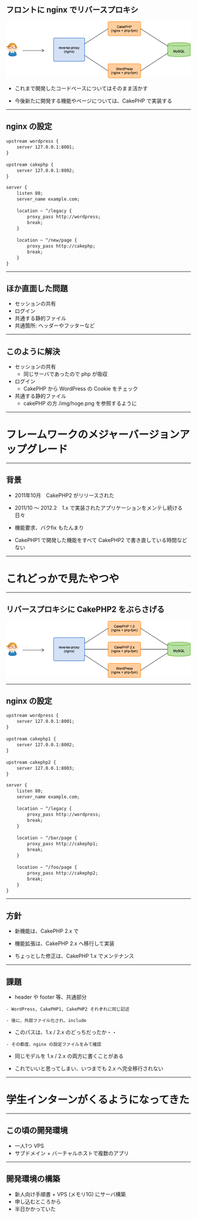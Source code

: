 ## フロントに nginx でリバースプロキシ

![画像](img/cakephp-and-wordpress.png)
<!-- .element: class="fragment" data-fragment-index="1" -->

- これまで開発したコードベースについてはそのまま活かす
<!-- .element: class="fragment" data-fragment-index="2" -->

- 今後新たに開発する機能やページについては、CakePHP で実装する
<!-- .element: class="fragment" data-fragment-index="3" -->

---

## nginx の設定

```
upstream wordpress {
    server 127.0.0.1:8001;
}

upstream cakephp {
    server 127.0.0.1:8002;
}
```

```
server {
    listen 80;
    server_name example.com;

    location ~ ^/legacy {
        proxy_pass http://wordpress;
        break;
    }

    location ~ ^/new/page {
        proxy_pass http://cakephp;
        break;
    }
}
```

---

## ほか直面した問題
- セッションの共有
- ログイン
- 共通する静的ファイル
- 共通箇所: ヘッダーやフッターなど

---

## このように解決

- セッションの共有
    - 同じサーバであったので php が吸収 
- ログイン
    - CakePHP から WordPress の Cookie をチェック
- 共通する静的ファイル
    - cakePHP の方 /img/hoge.png を参照するように

---

# フレームワークのメジャーバージョンアップグレード

---

## 背景

- 2011年10月　CakePHP2 がリリースされた
<!-- .element: class="fragment" data-fragment-index="1" -->

- 2011/10 〜 2012.2　1.x で実装されたアプリケーションをメンテし続ける日々
<!-- .element: class="fragment" data-fragment-index="2" -->

- 機能要求、バクfix もたんまり
<!-- .element: class="fragment" data-fragment-index="3" -->

- CakePHP1 で開発した機能をすべて CakePHP2 で書き直している時間などない
<!-- .element: class="fragment" data-fragment-index="4" -->

---

# これどっかで見たやつや

---

## リバースプロキシに CakePHP2 をぶらさげる

![画像](img/cakephp1-and-2-and-wordpress.png)

---

## nginx の設定

```
upstream wordpress {
    server 127.0.0.1:8001;
}

upstream cakephp1 {
    server 127.0.0.1:8002;
}

upstream cakephp2 {
    server 127.0.0.1:8003;
}
```

```
server {
    listen 80;
    server_name example.com;

    location ~ ^/legacy {
        proxy_pass http://wordpress;
        break;
    }

    location ~ ^/bar/page {
        proxy_pass http://cakephp1;
        break;
    }

    location ~ ^/foo/page {
        proxy_pass http://cakephp2;
        break;
    }
}
```

---

## 方針

- 新機能は、CakePHP 2.x で
<!-- .element: class="fragment" data-fragment-index="1" -->

- 機能拡張は、CakePHP 2.x へ移行して実装
<!-- .element: class="fragment" data-fragment-index="2" -->

- ちょっとした修正は、CakePHP 1.x でメンテナンス
<!-- .element: class="fragment" data-fragment-index="3" -->

---

## 課題

- header や footer 等、共通部分
<!-- .element: class="fragment" data-fragment-index="1" -->

    - WordPress, CakePHP1, CakePHP2 それぞれに同じ記述
<!-- .element: class="fragment" data-fragment-index="2" -->

    - 後に、外部ファイル化され、include
<!-- .element: class="fragment" data-fragment-index="3" -->

- このパスは、1.x / 2.x のどっちだったか・・
<!-- .element: class="fragment" data-fragment-index="4" -->

    - その都度、nginx の設定ファイルをみて確認
<!-- .element: class="fragment" data-fragment-index="5" -->

- 同じモデルを 1.x / 2.x の両方に書くことがある
<!-- .element: class="fragment" data-fragment-index="6" -->

- これでいいと思ってしまい、いつまでも 2.x へ完全移行されない
<!-- .element: class="fragment" data-fragment-index="7" -->

---

# 学生インターンがくるようになってきた

---

## この頃の開発環境

- 一人1つ VPS
- サブドメイン + バーチャルホストで複数のアプリ

---

## 開発環境の構築

- 新人向け手順書 + VPS (メモリ1G) にサーバ構築
- 申し込むところから
- 半日かかっていた
